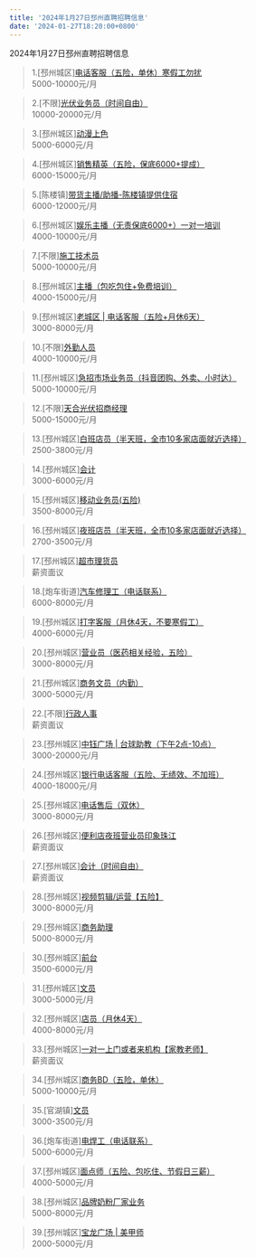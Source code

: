 ```yaml
---
title: '2024年1月27日邳州直聘招聘信息'
date: '2024-01-27T18:20:00+0800'
---
```

2024年1月27日邳州直聘招聘信息
<!--more-->
>1.[邳州城区][电话客服（五险，单休）寒假工勿扰](https://www.pizhouzhipin.com/job/26160)<br>
>5000-10000元/月

>2.[不限][光伏业务员（时间自由）](https://www.pizhouzhipin.com/job/26393)<br>
>10000-20000元/月

>3.[邳州城区][动漫上色](https://www.pizhouzhipin.com/job/32950)<br>
>5000-6000元/月

>4.[邳州城区][销售精英（五险，保底6000+提成）](https://www.pizhouzhipin.com/job/6895)<br>
>6000-15000元/月

>5.[陈楼镇][带货主播/助播-陈楼镇提供住宿](https://www.pizhouzhipin.com/job/32035)<br>
>6000-12000元/月

>6.[邳州城区][娱乐主播（无责保底6000+）一对一培训](https://www.pizhouzhipin.com/job/32908)<br>
>4000-10000元/月

>7.[不限][施工技术员](https://www.pizhouzhipin.com/job/31994)<br>
>5000-10000元/月

>8.[邳州城区][主播（包吃包住+免费培训）](https://www.pizhouzhipin.com/job/32909)<br>
>4000-15000元/月

>9.[邳州城区][老城区 | 电话客服（五险+月休6天）](https://www.pizhouzhipin.com/job/33159)<br>
>3000-8000元/月

>10.[不限][外勤人员](https://www.pizhouzhipin.com/job/33172)<br>
>4000-10000元/月

>11.[邳州城区][急招市场业务员（抖音团购、外卖、小时达）](https://www.pizhouzhipin.com/job/32748)<br>
>5000-10000元/月

>12.[不限][天合光伏招商经理](https://www.pizhouzhipin.com/job/31993)<br>
>5000-15000元/月

>13.[邳州城区][白班店员（半天班，全市10多家店面就近选择）](https://www.pizhouzhipin.com/job/26173)<br>
>2500-3800元/月

>14.[邳州城区][会计](https://www.pizhouzhipin.com/job/32315)<br>
>3000-6000元/月

>15.[邳州城区][移动业务员(五险)](https://www.pizhouzhipin.com/job/33150)<br>
>3500-8000元/月

>16.[邳州城区][夜班店员（半天班，全市10多家店面就近选择）](https://www.pizhouzhipin.com/job/26174)<br>
>2700-3500元/月

>17.[邳州城区][超市理货员](https://www.pizhouzhipin.com/job/33007)<br>
>薪资面议

>18.[炮车街道][汽车修理工（电话联系）](https://www.pizhouzhipin.com/job/23118)<br>
>6000-8000元/月

>19.[邳州城区][打字客服（月休4天，不要寒假工）](https://www.pizhouzhipin.com/job/31776)<br>
>4000-6000元/月

>20.[邳州城区][营业员（医药相关经验，五险）](https://www.pizhouzhipin.com/job/8040)<br>
>3000-8000元/月

>21.[邳州城区][商务文员（内勤）](https://www.pizhouzhipin.com/job/33178)<br>
>3000-5000元/月

>22.[不限][行政人事](https://www.pizhouzhipin.com/job/33075)<br>
>薪资面议

>23.[邳州城区][中钰广场 | 台球助教（下午2点-10点）](https://www.pizhouzhipin.com/job/33157)<br>
>3000-20000元/月

>24.[邳州城区][银行电话客服（五险、无绩效、不加班）](https://www.pizhouzhipin.com/job/30839)<br>
>4000-18000元/月

>25.[邳州城区][电话售后（双休）](https://www.pizhouzhipin.com/job/30566)<br>
>3000-8000元/月

>26.[邳州城区][便利店夜班营业员印象珠江](https://www.pizhouzhipin.com/job/33006)<br>
>薪资面议

>27.[邳州城区][会计（时间自由）](https://www.pizhouzhipin.com/job/33162)<br>
>薪资面议

>28.[邳州城区][视频剪辑/运营【五险】](https://www.pizhouzhipin.com/job/23460)<br>
>3000-8000元/月

>29.[邳州城区][商务助理](https://www.pizhouzhipin.com/job/33179)<br>
>5000-8000元/月

>30.[邳州城区][前台](https://www.pizhouzhipin.com/job/31631)<br>
>3500-6000元/月

>31.[邳州城区][文员](https://www.pizhouzhipin.com/job/32501)<br>
>3000-5000元/月

>32.[邳州城区][店员（月休4天）](https://www.pizhouzhipin.com/job/26888)<br>
>4000-8000元/月

>33.[邳州城区][一对一上门或者来机构【家教老师】](https://www.pizhouzhipin.com/job/32205)<br>
>薪资面议

>34.[邳州城区][商务BD（五险，单休）](https://www.pizhouzhipin.com/job/32562)<br>
>5000-10000元/月

>35.[官湖镇][文员](https://www.pizhouzhipin.com/job/32769)<br>
>3000-3500元/月

>36.[炮车街道][电焊工（电话联系）](https://www.pizhouzhipin.com/job/24311)<br>
>5000-6000元/月

>37.[邳州城区][面点师（五险、包吃住、节假日三薪）](https://www.pizhouzhipin.com/job/33151)<br>
>4000-5000元/月

>38.[邳州城区][品牌奶粉厂家业务](https://www.pizhouzhipin.com/job/31791)<br>
>5000-8000元/月

>39.[邳州城区][宝龙广场 | 美甲师](https://www.pizhouzhipin.com/job/33160)<br>
>2000-5000元/月

